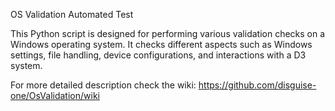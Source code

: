 OS Validation Automated Test

This Python script is designed for performing various validation checks on a Windows operating system. It checks different aspects such as Windows settings, file handling, device configurations, and interactions with a D3 system.

For more detailed description check the wiki: https://github.com/disguise-one/OsValidation/wiki